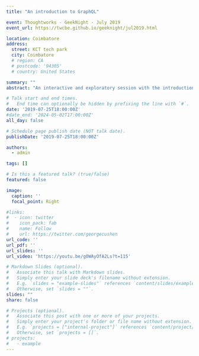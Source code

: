 ```yaml
---
title: "An introduction to GraphQL"

event: Thoughtworks - GeekNight - July 2019
event_url: https://twcbe.github.io/geeknight/jul2019.html

location: Coimbatore
address:
  street: KCT tech park
  city: Coimbatore
  # region: CA
  # postcode: '94305'
  # country: United States

summary: ""
abstract: "An interactive and exploratory session with the introduction of GraphQL and its core concepts by comparing with real world examples."

# Talk start and end times.
#   End time can optionally be hidden by prefixing the line with `#`.
date: '2019-07-25T18:00:00Z'
#date_end: '2024-05-02T17:00:00Z'
all_day: false

# Schedule page publish date (NOT talk date).
publishDate: '2019-07-25T18:00:00Z'

authors:
  - admin

tags: []

# Is this a featured talk? (true/false)
featured: false

image:
  caption: ''
  focal_point: Right

#links:
#  - icon: twitter
#    icon_pack: fab
#    name: Follow
#    url: https://twitter.com/georgecushen
url_code: ''
url_pdf: ''
url_slides: ''
url_video: 'https://youtu.be/g0WAyOfA2Ls?t=115'

# Markdown Slides (optional).
#   Associate this talk with Markdown slides.
#   Simply enter your slide deck's filename without extension.
#   E.g. `slides = "example-slides"` references `content/slides/example-slides.md`.
#   Otherwise, set `slides = ""`.
slides: ""
share: false

# Projects (optional).
#   Associate this post with one or more of your projects.
#   Simply enter your project's folder or file name without extension.
#   E.g. `projects = ["internal-project"]` references `content/project/deep-learning/index.md`.
#   Otherwise, set `projects = []`.
# projects:
#   - example
---
```


<!-- {{% callout note %}}
Click on the **Slides** button above to view the built-in slides feature.
{{% /callout %}}

Slides can be added in a few ways:

- **Create** slides using Hugo Blox Builder's [_Slides_](https://docs.hugoblox.com/reference/content-types/) feature and link using `slides` parameter in the front matter of the talk file
- **Upload** an existing slide deck to `static/` and link using `url_slides` parameter in the front matter of the talk file
- **Embed** your slides (e.g. Google Slides) or presentation video on this page using [shortcodes](https://docs.hugoblox.com/reference/markdown/).

Further event details, including [page elements](https://docs.hugoblox.com/reference/markdown/) such as image galleries, can be added to the body of this page. -->
